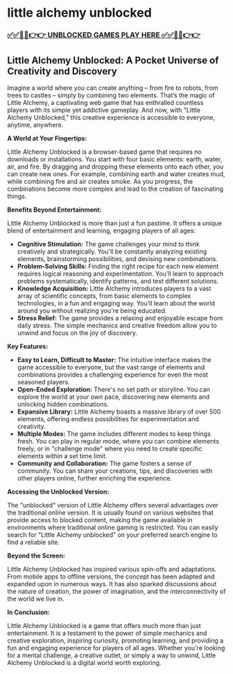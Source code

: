 # little alchemy unblocked

### [✅✅🔴🔴👉👉 UNBLOCKED GAMES PLAY HERE ✅✅🔴🔴👉👉](https://topstoryindia.com)

## Little Alchemy Unblocked: A Pocket Universe of Creativity and Discovery

Imagine a world where you can create anything – from fire to robots, from trees to castles – simply by combining two elements. That’s the magic of Little Alchemy, a captivating web game that has enthralled countless players with its simple yet addictive gameplay. And now, with "Little Alchemy Unblocked," this creative experience is accessible to everyone, anytime, anywhere.

**A World at Your Fingertips:**

Little Alchemy Unblocked is a browser-based game that requires no downloads or installations. You start with four basic elements: earth, water, air, and fire. By dragging and dropping these elements onto each other, you can create new ones. For example, combining earth and water creates mud, while combining fire and air creates smoke. As you progress, the combinations become more complex and lead to the creation of fascinating things.

**Benefits Beyond Entertainment:**

Little Alchemy Unblocked is more than just a fun pastime. It offers a unique blend of entertainment and learning, engaging players of all ages:

* **Cognitive Stimulation:** The game challenges your mind to think creatively and strategically. You'll be constantly analyzing existing elements, brainstorming possibilities, and devising new combinations. 
* **Problem-Solving Skills:**  Finding the right recipe for each new element requires logical reasoning and experimentation. You'll learn to approach problems systematically, identify patterns, and test different solutions.
* **Knowledge Acquisition:**  Little Alchemy introduces players to a vast array of scientific concepts, from basic elements to complex technologies, in a fun and engaging way. You’ll learn about the world around you without realizing you're being educated.
* **Stress Relief:**  The game provides a relaxing and enjoyable escape from daily stress.  The simple mechanics and creative freedom allow you to unwind and focus on the joy of discovery.

**Key Features:**

* **Easy to Learn, Difficult to Master:** The intuitive interface makes the game accessible to everyone, but the vast range of elements and combinations provides a challenging experience for even the most seasoned players.
* **Open-Ended Exploration:** There's no set path or storyline. You can explore the world at your own pace, discovering new elements and unlocking hidden combinations.
* **Expansive Library:** Little Alchemy boasts a massive library of over 500 elements, offering endless possibilities for experimentation and creativity.
* **Multiple Modes:** The game includes different modes to keep things fresh. You can play in regular mode, where you can combine elements freely, or in "challenge mode" where you need to create specific elements within a set time limit.
* **Community and Collaboration:**  The game fosters a sense of community.  You can share your creations, tips, and discoveries with other players online, further enriching the experience.

**Accessing the Unblocked Version:**

The "unblocked" version of Little Alchemy offers several advantages over the traditional online version.  It is usually found on various websites that provide access to blocked content, making the game available in environments where traditional online gaming is restricted. You can easily search for "Little Alchemy unblocked" on your preferred search engine to find a reliable site.

**Beyond the Screen:**

Little Alchemy Unblocked has inspired various spin-offs and adaptations. From mobile apps to offline versions, the concept has been adapted and expanded upon in numerous ways. It has also sparked discussions about the nature of creation, the power of imagination, and the interconnectivity of the world we live in. 

**In Conclusion:**

Little Alchemy Unblocked is a game that offers much more than just entertainment. It is a testament to the power of simple mechanics and creative exploration, inspiring curiosity, promoting learning, and providing a fun and engaging experience for players of all ages. Whether you're looking for a mental challenge, a creative outlet, or simply a way to unwind, Little Alchemy Unblocked is a digital world worth exploring. 
